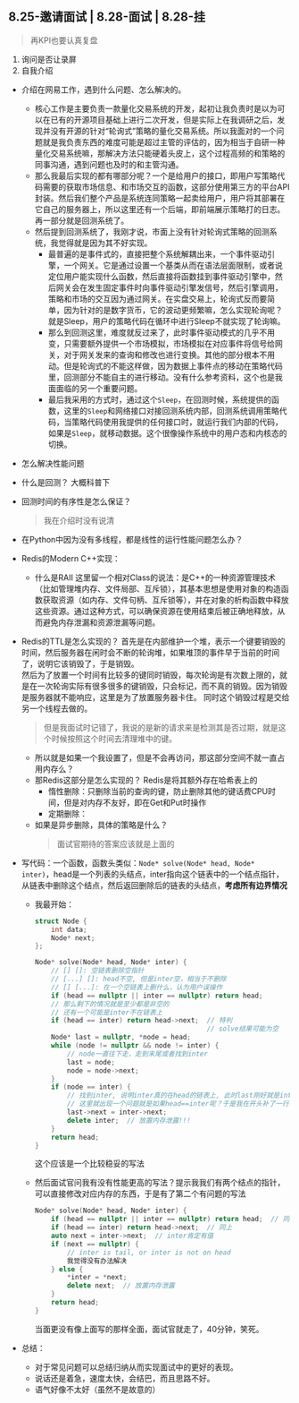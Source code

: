 ## 8.25-邀请面试 | 8.28-面试 | 8.28-挂

>再KPI也要认真复盘

1. 询问是否让录屏
2. 自我介绍

+ 介绍在网易工作，遇到什么问题、怎么解决的。
	+ 核心工作是主要负责一款量化交易系统的开发，起初让我负责时是以为可以在已有的开源项目基础上进行二次开发，但是实际上在我调研之后，发现并没有开源的针对“轮询式”策略的量化交易系统。所以我面对的一个问题就是我负责东西的难度可能是超过主管的评估的，因为相当于自研一种量化交易系统嘛，那解决方法只能硬着头皮上，这个过程高频的和策略的同事沟通，遇到问题也及时的和主管沟通。
	+ 那么我最后实现的都有哪部分呢？一个是给用户的接口，即用户写策略代码需要的获取市场信息、和市场交互的函数，这部分使用第三方的平台API封装。然后我们整个产品是系统连同策略一起卖给用户，用户将其部署在它自己的服务器上，所以这里还有一个后端，即前端展示策略打的日志。再一部分就是回测系统了。
	+ 然后提到回测系统了，我刚才说，市面上没有针对轮询式策略的回测系统，我觉得就是因为其不好实现。
		+ 最普遍的是事件式的，直接把整个系统解耦出来，一个事件驱动引擎，一个网关。它是通过设置一个基类从而在语法层面限制，或者说定位用户能实现什么函数，然后直接将函数挂到事件驱动引擎中，然后网关会在发生固定事件时向事件驱动引擎发信号，然后引擎调用，策略和市场的交互因为通过网关。在实盘交易上，轮询式反而要简单，因为针对的是数字货币，它的波动更频繁嘛，怎么实现轮询呢？就是Sleep，用户的策略代码在循环中进行Sleep不就实现了轮询嘛。
		+ 那么到回测这里，难度就反过来了，此时事件驱动模式的几乎不用变，只需要额外提供一个市场模拟，市场模拟在对应事件将信号给网关，对于网关发来的查询和修改也进行变换。其他的部分根本不用动。但是轮询式的不能这样做，因为数据上事件点的移动在策略代码里，回测部分不能自主的进行移动。没有什么参考资料，这个也是我面面临的另一个重要问题。
		+ 最后我采用的方式时，通过这个`Sleep`，在回测时候，系统提供的函数，这里的`Sleep`和网络接口对接回测系统内部，回测系统调用策略代码，当策略代码使用我提供的任何接口时，就运行我们内部的代码，如果是`Sleep`，就移动数据。这个很像操作系统中的用户态和内核态的切换。

+ 怎么解决性能问题

+ 什么是回测？
	大概科普下

+ 回测时间的有序性是怎么保证？
	>我在介绍时没有说清

+ 在Python中因为没有多线程，都是线性的运行性能问题怎么办？

+ Redis的Modern C++实现：
	+ 什么是RAII
		这里留一个相对Class的说法：是C++的一种资源管理技术（比如管理堆内存、文件局部、互斥锁），其基本思想是使用对象的构造函数获取资源（如内存、文件句柄、互斥锁等），并在对象的析构函数中释放这些资源。通过这种方式，可以确保资源在使用结束后被正确地释放，从而避免内存泄漏和资源泄漏等问题。

+ Redis的TTL是怎么实现的？
	首先是在内部维护一个堆，表示一个键要销毁的时间，然后服务器在闲时会不断的轮询堆，如果堆顶的事件早于当前的时间了，说明它该销毁了，于是销毁。  
	然后为了放置一个时间有比较多的键同时销毁，每次轮询是有次数上限的，就是在一次轮询实际有很多很多的键销毁，只会标记，而不真的销毁。因为销毁是服务器就不能响应，这里是为了放置服务器卡住。
	同时这个销毁过程是交给另一个线程去做的。
	>但是我面试时记错了，我说的是新的请求来是检测其是否过期，就是这个时候按照这个时间去清理堆中的键。

	+ 所以就是如果一个我设置了，但是不会再访问，那这部分空间不就一直占用内存么？
	+ 那Redis这部分是怎么实现的？
		Redis是将其额外存在哈希表上的
		+ 惰性删除：只删除当前的查询的键，防止删除其他的键话费CPU时间，但是对内存不友好，即在Get和Put时操作
		+ 定期删除：
	+ 如果是异步删除，具体的策略是什么？
		>面试官期待的答案应该就是上面的

+ 写代码：一个函数，函数头类似：`Node* solve(Node* head, Node* inter)`，head是一个列表的头结点，inter指向这个链表中的一个结点指针，从链表中删除这个结点，然后返回删除后的链表的头结点，**考虑所有边界情况**
	+ 我最开始：
		```cpp
		struct Node {
			int data;
			Node* next;
		};

		Node* solve(Node* head, Node* inter) {
			// [] []: 空链表删除空指针
			// [...] []: head不空, 但是inter空，相当于不删除
			// [] [...]: 在一个空链表上删什么，认为用户误操作
			if (head == nullptr || inter == nullptr) return head;
			// 那么剩下的情况就是至少都是非空的
			// 还有一个可能是inter不在链表上
			if (head == inter) return head->next;  // 特判
												   // solve结果可能为空
			Node* last = nullptr, *node = head;
			while (node != nullptr && node != inter) {
				// node一直往下走，走到末尾或者找到inter
				last = node;
				node = node->next;
			}
			if (node == inter) {
				// 找到inter, 说明inter真的在head的链表上, 此时last刚好就是inter的前一个
				// 这里就出现一个问题就是如果head==inter呢？于是我在开头补了一行特判
				last->next = inter->next;
				delete inter;  // 放置内存泄露!!!
			}
			return head;
		}
		```

		这个应该是一个比较稳妥的写法

	+ 然后面试官问我有没有性能更高的写法？提示我我们有两个结点的指针，可以直接修改对应内存的东西，于是有了第二个有问题的写法
		```cpp
		Node* solve(Node* head, Node* inter) {
			if (head == nullptr || inter == nullptr) return head;  // 同上
			if (head == inter) return head->next;  // 同上
			auto next = inter->next;  // inter肯定有值
			if (next == nullptr) {
				// inter is tail, or inter is not on head
				我觉得没有办法解决
			} else {
				*inter = *next;
				delete next;  // 放置内存泄露
			}
			return head;
		}
		```
		当面更没有像上面写的那样全面，面试官就走了，40分钟，笑死。

+ 总结：
	+ 对于常见问题可以总结归纳从而实现面试中的更好的表现。
	+ 说话还是着急，速度太快，会结巴，而且思路不好。
	+ 语气好像不太好（虽然不是故意的）
